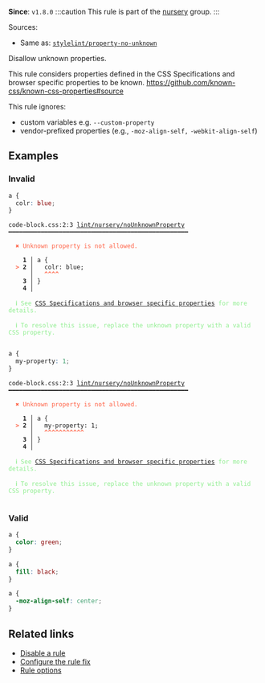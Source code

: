 **Since**: `v1.8.0`
:::caution
This rule is part of the [nursery](/linter/rules/#nursery) group.
:::

Sources: 
- Same as: <a href="https://github.com/stylelint/stylelint/blob/main/lib/rules/property-no-unknown/README.md" target="_blank"><code>stylelint/property-no-unknown</code></a>

Disallow unknown properties.

This rule considers properties defined in the CSS Specifications and browser specific properties to be known.
https://github.com/known-css/known-css-properties#source

This rule ignores:

- custom variables e.g. `--custom-property`
- vendor-prefixed properties (e.g., `-moz-align-self,` `-webkit-align-self`)

## Examples

### Invalid

```css
a {
  colr: blue;
}
```

<pre class="language-text"><code class="language-text">code-block.css:2:3 <a href="https://biomejs.dev/linter/rules/no-unknown-property">lint/nursery/noUnknownProperty</a> ━━━━━━━━━━━━━━━━━━━━━━━━━━━━━━━━━━━━━━━━━━━━━━━━━━

<strong><span style="color: Tomato;">  </span></strong><strong><span style="color: Tomato;">✖</span></strong> <span style="color: Tomato;">Unknown property is not allowed.</span>
  
    <strong>1 │ </strong>a {
<strong><span style="color: Tomato;">  </span></strong><strong><span style="color: Tomato;">&gt;</span></strong> <strong>2 │ </strong>  colr: blue;
   <strong>   │ </strong>  <strong><span style="color: Tomato;">^</span></strong><strong><span style="color: Tomato;">^</span></strong><strong><span style="color: Tomato;">^</span></strong><strong><span style="color: Tomato;">^</span></strong>
    <strong>3 │ </strong>}
    <strong>4 │ </strong>
  
<strong><span style="color: lightgreen;">  </span></strong><strong><span style="color: lightgreen;">ℹ</span></strong> <span style="color: lightgreen;">See </span><span style="color: lightgreen;"><a href="https://stylelint.io/user-guide/rules/property-no-unknown/">CSS Specifications and browser specific properties</a></span><span style="color: lightgreen;"> for more details.</span>
  
<strong><span style="color: lightgreen;">  </span></strong><strong><span style="color: lightgreen;">ℹ</span></strong> <span style="color: lightgreen;">To resolve this issue, replace the unknown property with a valid CSS property.</span>
  
</code></pre>

```css
a {
  my-property: 1;
}
```

<pre class="language-text"><code class="language-text">code-block.css:2:3 <a href="https://biomejs.dev/linter/rules/no-unknown-property">lint/nursery/noUnknownProperty</a> ━━━━━━━━━━━━━━━━━━━━━━━━━━━━━━━━━━━━━━━━━━━━━━━━━━

<strong><span style="color: Tomato;">  </span></strong><strong><span style="color: Tomato;">✖</span></strong> <span style="color: Tomato;">Unknown property is not allowed.</span>
  
    <strong>1 │ </strong>a {
<strong><span style="color: Tomato;">  </span></strong><strong><span style="color: Tomato;">&gt;</span></strong> <strong>2 │ </strong>  my-property: 1;
   <strong>   │ </strong>  <strong><span style="color: Tomato;">^</span></strong><strong><span style="color: Tomato;">^</span></strong><strong><span style="color: Tomato;">^</span></strong><strong><span style="color: Tomato;">^</span></strong><strong><span style="color: Tomato;">^</span></strong><strong><span style="color: Tomato;">^</span></strong><strong><span style="color: Tomato;">^</span></strong><strong><span style="color: Tomato;">^</span></strong><strong><span style="color: Tomato;">^</span></strong><strong><span style="color: Tomato;">^</span></strong><strong><span style="color: Tomato;">^</span></strong>
    <strong>3 │ </strong>}
    <strong>4 │ </strong>
  
<strong><span style="color: lightgreen;">  </span></strong><strong><span style="color: lightgreen;">ℹ</span></strong> <span style="color: lightgreen;">See </span><span style="color: lightgreen;"><a href="https://stylelint.io/user-guide/rules/property-no-unknown/">CSS Specifications and browser specific properties</a></span><span style="color: lightgreen;"> for more details.</span>
  
<strong><span style="color: lightgreen;">  </span></strong><strong><span style="color: lightgreen;">ℹ</span></strong> <span style="color: lightgreen;">To resolve this issue, replace the unknown property with a valid CSS property.</span>
  
</code></pre>

### Valid

```css
a {
  color: green;
}
```

```css
a {
  fill: black;
}
```

```css
a {
  -moz-align-self: center;
}
```

## Related links

- [Disable a rule](/linter/#disable-a-lint-rule)
- [Configure the rule fix](/linter#configure-the-rule-fix)
- [Rule options](/linter/#rule-options)
